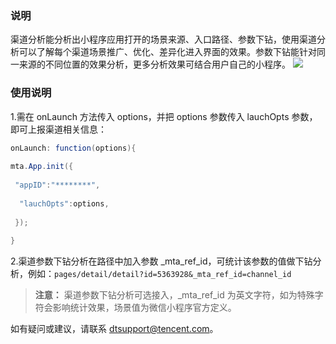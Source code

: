 ### 说明
渠道分析能分析出小程序应用打开的场景来源、入口路径、参数下钻，使用渠道分析可以了解每个渠道场景推广、优化、差异化进入界面的效果。参数下钻能针对同一来源的不同位置的效果分析，更多分析效果可结合用户自己的小程序。
![](http://imgcache.tcecqpoc.fsphere.cn/image/mc.qcloudimg.com/static/img/aadf83407d11c2aca48452e54044bdbe/image.jpg)
### 使用说明 
1.需在 onLaunch 方法传入 options，并把 options 参数传入 lauchOpts 参数，即可上报渠道相关信息：

```java
onLaunch: function(options){
  
mta.App.init({
       
 "appID":"********",
       
  "lauchOpts":options,
   
 });
 
}
```
2.渠道参数下钻分析在路径中加入参数 _mta_ref_id，可统计该参数的值做下钻分析，例如：`pages/detail/detail?id=5363928&_mta_ref_id=channel_id`
>**注意：**
>渠道参数下钻分析可选接入，_mta_ref_id 为英文字符，如为特殊字符会影响统计效果，场景值为微信小程序官方定义。

如有疑问或建议，请联系 dtsupport@tencent.com。